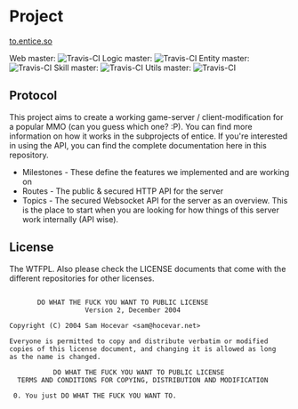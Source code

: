 # Project

[to.entice.so](http://to.entice.so)

Web master: ![Travis-CI](https://travis-ci.org/entice/web.svg?branch=master)
Logic master: ![Travis-CI](https://travis-ci.org/entice/logic.svg?branch=master)
Entity master: ![Travis-CI](https://travis-ci.org/entice/entity.svg?branch=master)
Skill master: ![Travis-CI](https://travis-ci.org/entice/skill.svg?branch=master)
Utils master: ![Travis-CI](https://travis-ci.org/entice/utils.svg?branch=master)


## Protocol


This project aims to create a working game-server / client-modification for a popular MMO (can you guess which one? :P).
You can find more information on how it works in the subprojects of entice. If you're interested in using the API, you
can find the complete documentation here in this repository.

* Milestones - These define the features we implemented and are working on
* Routes - The public & secured HTTP API for the server
* Topics - The secured Websocket API for the server as an overview. This is the place to start when you are looking
for how things of this server work internally (API wise).


## License

The WTFPL. Also please check the LICENSE documents that come with the different repositories for other licenses.

```

       DO WHAT THE FUCK YOU WANT TO PUBLIC LICENSE
                   Version 2, December 2004

Copyright (C) 2004 Sam Hocevar <sam@hocevar.net>

Everyone is permitted to copy and distribute verbatim or modified
copies of this license document, and changing it is allowed as long
as the name is changed.

           DO WHAT THE FUCK YOU WANT TO PUBLIC LICENSE
  TERMS AND CONDITIONS FOR COPYING, DISTRIBUTION AND MODIFICATION

 0. You just DO WHAT THE FUCK YOU WANT TO.


```
